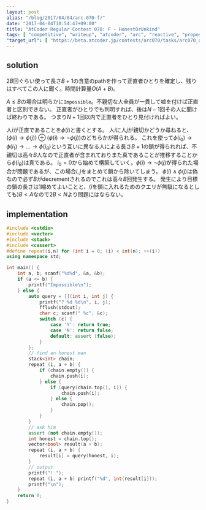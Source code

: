 ```yaml
---
layout: post
alias: "/blog/2017/04/04/arc-070-f/"
date: "2017-04-04T10:54:47+09:00"
title: "AtCoder Regular Contest 070: F - HonestOrUnkind"
tags: [ "competitive", "writeup", "atcoder", "arc", "reactive", "propositional-logic" ]
"target_url": [ "https://beta.atcoder.jp/contests/arc070/tasks/arc070_d" ]
---
```


## solution

$2B$回ぐらい使って長さ$B+1$の含意のpathを作って正直者ひとりを確定し、残りはすべてこの人に聞く。時間計算量$O(A + B)$。

$A \le B$の場合は明らかに`Impossible`。不親切な人全員が一貫して嘘を付けば正直者と区別できない。
正直者がひとりでも判明すれば、後は$N-1$回その人に聞けば終わりである。
つまり$N+1$回以内で正直者をひとり見付ければよい。

人$i$が正直であることを$\phi(i)$と書くとする。
人$i$に人$j$が親切かどうか尋ねると、$(\phi(i) \to \phi(j)) \oplus (\phi(i) \to \lnot \phi(j))$のどちらかが得られる。
これを使って$\phi(i_0) \to \phi(i_1) \to \dots \to \phi(i_B)$という互いに異なる人による長さ$B+1$の鎖が得られれば、不親切は高々$B$人なので正直者が含まれておりまた真であることが推移することから$\phi(i_B)$は真である。
$i_0 = 0$から始めて構築していく。$\phi(i) \to \lnot \phi(j)$が得られた場合が問題であるが、この場合$i, j$をまとめて鎖から除いてしまう。
$\phi(i) \land \phi(j)$は偽なので必ず$B$がdecrementされるのでこれは高々$B$回発生する。
発生により目標の鎖の長さは$1$縮めてよいことと、($i$を鎖に入れるためのクエリが無駄になるとしても)$B \lt A$なので$2B \lt N$より問題にはならない。

## implementation

``` c++
#include <cstdio>
#include <vector>
#include <stack>
#include <cassert>
#define repeat(i,n) for (int i = 0; (i) < int(n); ++(i))
using namespace std;

int main() {
    int a, b; scanf("%d%d", &a, &b);
    if (a <= b) {
        printf("Impossible\n");
    } else {
        auto query = [](int i, int j) {
            printf("? %d %d\n", i, j);
            fflush(stdout);
            char c; scanf(" %c", &c);
            switch (c) {
                case 'Y': return true;
                case 'N': return false;
                default: assert (false);
            }
        };
        // find an honest man
        stack<int> chain;
        repeat (i, a + b) {
            if (chain.empty()) {
                chain.push(i);
            } else {
                if (query(chain.top(), i)) {
                    chain.push(i);
                } else {
                    chain.pop();
                }
            }
        }
        // ask him
        assert (not chain.empty());
        int honest = chain.top();
        vector<bool> result(a + b);
        repeat (i, a + b) {
            result[i] = query(honest, i);
        }
        // output
        printf("! ");
        repeat (i, a + b) printf("%d", int(result[i]));
        printf("\n");
    }
    return 0;
}
```
